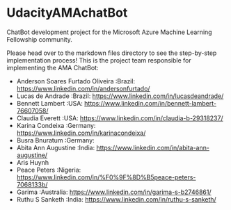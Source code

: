 # UdacityAMAchatBot
ChatBot development project for the Microsoft Azure Machine Learning Fellowship community.

Please head over to the markdown files directory to see the step-by-step implementation process! 
This is the project team responsible for implementing the AMA ChatBot:
- Anderson Soares Furtado Oliveira :Brazil: https://www.linkedin.com/in/andersonfurtado/
- Lucas de Andrade :Brazil: https://www.linkedin.com/in/lucasdeandrade/
- Bennett Lambert :USA: https://www.linkedin.com/in/bennett-lambert-76607058/
- Claudia Everett :USA: https://www.linkedin.com/in/claudia-b-29318237/
- Karina Condeixa :Germany: https://www.linkedin.com/in/karinacondeixa/
- Busra Bnuratum :Germany:
- Abita Ann Augustine :India: https://www.linkedin.com/in/abita-ann-augustine/
- Aris Huynh
- Peace Peters :Nigeria: https://www.linkedin.com/in/%F0%9F%8D%B5peace-peters-7068133b/
- Garima :Australia: https://www.linkedin.com/in/garima-s-b2746861/
- Ruthu S Sanketh  :India: https://www.linkedin.com/in/ruthu-s-sanketh/
